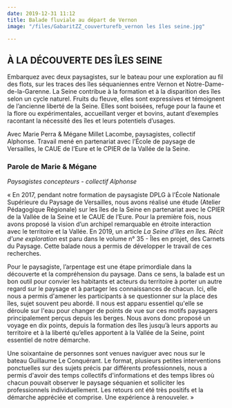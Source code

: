 ```yaml
---
date: 2019-12-31 11:12
title: Balade fluviale au départ de Vernon
image: "/files/GabaritZZ_couverturefb_vernon les îles seine.jpg"

---
```

## À LA DÉCOUVERTE DES ÎLES SEINE

Embarquez avec deux paysagistes, sur le bateau pour une exploration au fil des flots, sur les traces des îles séquaniennes entre Vernon et Notre-Dame-de-la-Garenne. La Seine contribue à la formation et à la disparition des îles selon un cycle naturel. Fruits du fleuve, elles sont expressives et témoignent de l’ancienne liberté de la Seine. Elles sont boisées, refuge pour la faune et la flore ou expérimentales, accueillant verger et bovins, autant d’exemples racontant la nécessité des îles et leurs potentiels d’usages.

Avec Marie Perra & Mégane Millet Lacombe, paysagistes, collectif Alphonse. Travail mené en partenariat avec l’École de paysage de Versailles, le CAUE de l’Eure et le CPIER de la Vallée de la Seine.

### Parole de Marie & Mégane

_Paysagistes concepteurs - collectif Alphonse_

« En 2017, pendant notre formation de paysagiste DPLG à l’École Nationale Supérieure du Paysage de Versailles, nous avons réalisé une étude (Atelier Pédagogique Régionale) sur les îles de la Seine en partenariat avec le CPIER de la Vallée de la Seine et le CAUE de l’Eure. Pour la première fois, nous avons proposé la vision d’un archipel remarquable en étroite interaction avec le territoire et la Vallée. En 2019, un article _La Seine d'îles en îles. Récit d'une exploration_ est paru dans le volume n° 35 - Îles en projet, des Carnets du Paysage. Cette balade nous a permis de développer le travail de ces recherches.

Pour le paysagiste, l’arpentage est une étape primordiale dans la découverte et la compréhension du paysage. Dans ce sens, la balade est un bon outil pour convier les habitants et acteurs du territoire à porter un autre regard sur le paysage et à partager les connaissances de chacun. Ici, elle nous a permis d'amener les participants à se questionner sur la place des îles, sujet souvent peu abordé. ll nous est apparu essentiel qu'elle se déroule sur l'eau pour changer de points de vue sur ces motifs paysagers principalement perçus depuis les berges. Nous avons donc proposé un voyage en dix points, depuis la formation des îles jusqu’à leurs apports au territoire et à la liberté qu’elles apportent à la Vallée de la Seine, point essentiel de notre démarche.

Une soixantaine de personnes sont venues naviguer avec nous sur le bateau Guillaume Le Conquérant. Le format, plusieurs petites interventions ponctuelles sur des sujets précis par différents professionnels, nous a permis d'avoir des temps collectifs d'informations et des temps libres où chacun pouvait observer le paysage séquanien et solliciter les professionnels individuellement. Les retours ont été très positifs et la démarche appréciée et comprise. Une expérience à renouveler. »